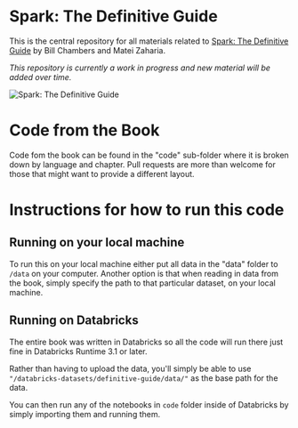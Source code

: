 # Spark: The Definitive Guide


This is the central repository for all materials related to [Spark: The Definitive Guide](http://shop.oreilly.com/product/0636920034957.do) by Bill Chambers and Matei Zaharia. 

*This repository is currently a work in progress and new material will be added over time.*

![Spark: The Definitive Guide](https://images-na.ssl-images-amazon.com/images/I/51z7TzI-Y3L._SX379_BO1,204,203,200_.jpg)

# Code from the Book

Code fom the book can be found in the "code" sub-folder where it is broken down by language and chapter. Pull requests are more than welcome for those that might want to provide a different layout.

# Instructions for how to run this code

## Running on your local machine

To run this on your local machine either put all data in the "data" folder to `/data` on your computer. Another option is that when reading in data from the book, simply specify the path to that particular dataset, on your local machine.

## Running on Databricks

The entire book was written in Databricks so all the code will run there just fine in Databricks Runtime 3.1 or later.

Rather than having to upload the data, you'll simply be able to use `"/databricks-datasets/definitive-guide/data/"` as the base path for the data.

You can then run any of the notebooks in `code` folder inside of Databricks by simply importing them and running them.



